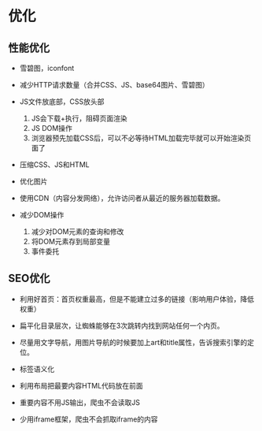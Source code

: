 # 优化

## 性能优化
* 雪碧图，iconfont  

* 减少HTTP请求数量（合并CSS、JS、base64图片、雪碧图）  

* JS文件放底部，CSS放头部  
	
	1. JS会下载+执行，阻碍页面渲染
	2. JS DOM操作
	3. 浏览器预先加载CSS后，可以不必等待HTML加载完毕就可以开始渲染页面了
	

* 压缩CSS、JS和HTML

* 优化图片 

* 使用CDN（内容分发网络），允许访问者从最近的服务器加载数据。

* 减少DOM操作

	1. 减少对DOM元素的查询和修改
	2. 将DOM元素存到局部变量
	3. 事件委托

## SEO优化
* 利用好首页：首页权重最高，但是不能建立过多的链接（影响用户体验，降低权重）

* 扁平化目录层次，让蜘蛛能够在3次跳转内找到网站任何一个内页。

* 尽量用文字导航，用图片导航的时候要加上art和title属性，告诉搜索引擎的定位。

* 标签语义化

* 利用布局把最要内容HTML代码放在前面

* 重要内容不用JS输出，爬虫不会读取JS

* 少用iframe框架，爬虫不会抓取iframe的内容
